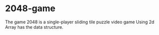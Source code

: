 # 2048-game
The game 2048 is a single-player sliding tile puzzle video game 
Using 2d Array has the data structure.

